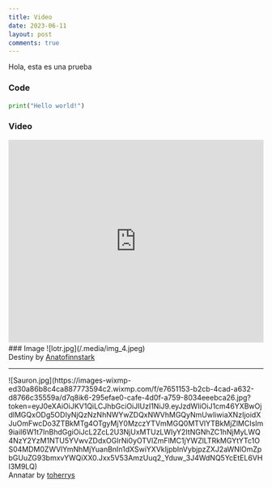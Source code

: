 ```yaml
---
title: Video
date: 2023-06-11
layout: post
comments: true
---
```

Hola, esta es una prueba
### Code

``` py
print("Hello world!")
```
### Video

 <iframe width="100%" height="400" src="https://www.youtube.com/embed/oXGegwLtGuA" frameborder="0" allowfullscreen></iframe>
### Image
![lotr.jpg](/.media/img_4.jpeg)
<figcaption>Destiny by <a href="https://www.redbubble.com/es/i/pegatina/El-destino-de-Anatofinnstark/38853619.EJUG5">Anatofinnstark</a></figcaption>

<hr>
![Sauron.jpg](https://images-wixmp-ed30a86b8c4ca887773594c2.wixmp.com/f/e7651153-b2cb-4cad-a632-d8766c35559a/d7q8ik6-295efae0-cafe-4d0f-a759-8034eeebca26.jpg?token=eyJ0eXAiOiJKV1QiLCJhbGciOiJIUzI1NiJ9.eyJzdWIiOiJ1cm46YXBwOjdlMGQxODg5ODIyNjQzNzNhNWYwZDQxNWVhMGQyNmUwIiwiaXNzIjoidXJuOmFwcDo3ZTBkMTg4OTgyMjY0MzczYTVmMGQ0MTVlYTBkMjZlMCIsIm9iaiI6W1t7InBhdGgiOiJcL2ZcL2U3NjUxMTUzLWIyY2ItNGNhZC1hNjMyLWQ4NzY2YzM1NTU5YVwvZDdxOGlrNi0yOTVlZmFlMC1jYWZlLTRkMGYtYTc1OS04MDM0ZWVlYmNhMjYuanBnIn1dXSwiYXVkIjpbInVybjpzZXJ2aWNlOmZpbGUuZG93bmxvYWQiXX0.Jxx5V53AmzUuq2_Yduw_3J4WdNQ5YcEtEL6VHl3M9LQ)
 <figcaption>Annatar by <a href="https://www.deviantart.com/toherrys/art/Sauron-doodle-467330550">toherrys</a></figcaption>


